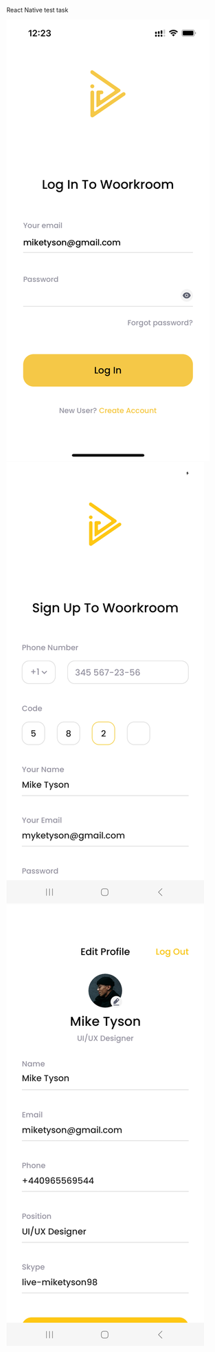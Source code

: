 React Native test task

![Alt text](/readme_assets/images/SignIn.jpeg?raw=true "SignIn") ![Alt text](/readme_assets/images/SignUp.jpeg?raw=true "SignUp") ![Alt text](/readme_assets/images/Profile.jpeg?raw=true "Profile") 
